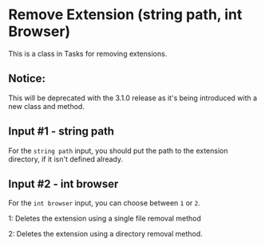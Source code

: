 # Remove Extension (string path, int Browser)
This is a class in Tasks for removing extensions.

## Notice:
This will be deprecated with the 3.1.0 release as it's being introduced with a new class and method.



## Input #1 - string path

For the `string path` input, you should put the path to the extension directory, if it isn't defined already.


## Input #2 - int browser

For the `int browser` input, you can choose between `1` or `2`.

1: Deletes the extension using a single file removal method

2: Deletes the extension using a directory removal method.

